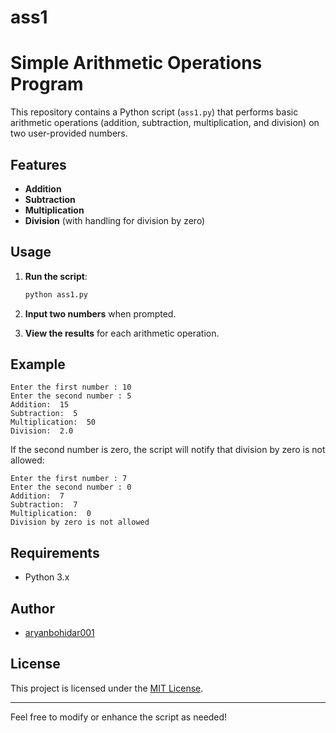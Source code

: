 # ass1

# Simple Arithmetic Operations Program

This repository contains a Python script (`ass1.py`) that performs basic arithmetic operations (addition, subtraction, multiplication, and division) on two user-provided numbers.

## Features

- **Addition**
- **Subtraction**
- **Multiplication**
- **Division** (with handling for division by zero)

## Usage

1. **Run the script**:

   ```bash
   python ass1.py
   ```

2. **Input two numbers** when prompted.

3. **View the results** for each arithmetic operation.

## Example

```
Enter the first number : 10
Enter the second number : 5
Addition:  15
Subtraction:  5
Multiplication:  50
Division:  2.0
```

If the second number is zero, the script will notify that division by zero is not allowed:

```
Enter the first number : 7
Enter the second number : 0
Addition:  7
Subtraction:  7
Multiplication:  0
Division by zero is not allowed
```

## Requirements

- Python 3.x

## Author

- [aryanbohidar001](https://github.com/aryanbohidar001)

## License

This project is licensed under the [MIT License](LICENSE).

---
Feel free to modify or enhance the script as needed!

